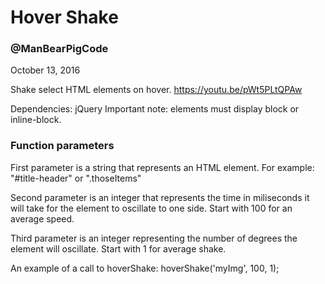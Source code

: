 # Hover Shake
  
### @ManBearPigCode
October 13, 2016

Shake select HTML elements on hover.
https://youtu.be/pWt5PLtQPAw

Dependencies: jQuery
Important note: elements must display block or inline-block.

### Function parameters
First parameter is a string that represents an HTML element.
For example: "#title-header" or ".thoseItems"

Second parameter is an integer that represents the time in miliseconds
it will take for the element to oscillate to one side. Start with 100
for an average speed.

Third parameter is an integer representing the number of degrees
the element will oscillate. Start with 1 for average shake.

An example of a call to hoverShake: hoverShake('myImg', 100, 1);
